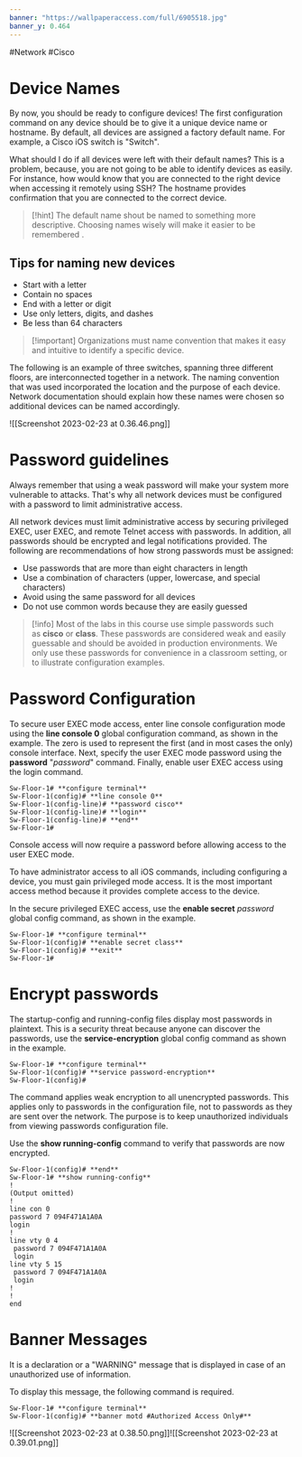 ```yaml
---
banner: "https://wallpaperaccess.com/full/6905518.jpg"
banner_y: 0.464
---
```

#Network #Cisco 

# Device Names

By now, you should be ready to configure devices! The first configuration command on any device should be to give it a unique device name or hostname. By default, all devices are assigned a factory default name. For example, a Cisco iOS switch is "Switch".

What should I do if all devices were left with their default names? This is a problem, because, you are not going to be able to identify devices as easily. For instance, how would know that you are connected to the right device when accessing it remotely using SSH? The hostname provides confirmation that you are connected to the correct device.

> [!hint] The default name shout be named to something more descriptive. Choosing names wisely will make it easier to be remembered .
> 

## Tips for naming new devices

* Start with a letter
* Contain no spaces
* End with a letter or digit
* Use only letters, digits, and dashes
* Be less than 64 characters

> [!important] Organizations must name convention that makes it easy and intuitive to identify a specific device. 

The following is an example of three switches, spanning three different floors, are interconnected together in a network. The naming convention that was used incorporated the location and the purpose of each device. Network documentation should explain how these names were chosen so additional devices can be named accordingly.

![[Screenshot 2023-02-23 at 0.36.46.png]]

# Password guidelines

Always remember that using a weak password will make your system more vulnerable to attacks. That's why all network devices must be configured with a password to limit administrative access.

All network devices must limit administrative access by securing privileged EXEC, user EXEC, and remote Telnet access with passwords. In addition, all passwords should be encrypted and legal notifications provided. The following are recommendations of how strong passwords must be assigned:

* Use passwords that are more than eight characters in length 
* Use a combination of characters (upper, lowercase, and special characters)
* Avoid using the same password for all devices
* Do not use common words because they are easily guessed

> [!info] Most of the labs in this course use simple passwords such as **cisco** or **class**. These passwords are considered weak and easily guessable and should be avoided in production environments. We only use these passwords for convenience in a classroom setting, or to illustrate configuration examples.
> 


# Password Configuration

To secure user EXEC mode access, enter line console configuration mode using the **line console 0** global configuration command, as shown in the example. The zero is used to represent the first (and in most cases the only) console interface. Next, specify the user EXEC mode password using the **password** "*password*" command. Finally, enable user EXEC access using the login command. 

``` shell
Sw-Floor-1# **configure terminal**
Sw-Floor-1(config)# **line console 0**
Sw-Floor-1(config-line)# **password cisco**
Sw-Floor-1(config-line)# **login**
Sw-Floor-1(config-line)# **end**
Sw-Floor-1#
```
Console access will now require a password before allowing access to the user EXEC mode.

To have administrator access to all iOS commands, including configuring a device, you must gain privileged mode access. It is the most important access method because it provides complete access to the device.

In the secure privileged EXEC access, use the **enable secret**  *password* global config command, as shown in the example.

``` shell
Sw-Floor-1# **configure terminal**
Sw-Floor-1(config)# **enable secret class**
Sw-Floor-1(config)# **exit**
Sw-Floor-1#
```
# Encrypt passwords

The startup-config and running-config files display most passwords in plaintext. This is a security threat because anyone can discover the passwords, use the **service-encryption** global config command as shown in the example.

``` shell
Sw-Floor-1# **configure terminal**
Sw-Floor-1(config)# **service password-encryption**
Sw-Floor-1(config)#
```
The command applies weak encryption to all unencrypted passwords. This applies only to passwords in the configuration file, not to passwords as they are sent over the network. The purpose is to keep unauthorized individuals from viewing passwords configuration file.

Use the **show running-config** command to verify that passwords are now encrypted. 

``` shell
Sw-Floor-1(config)# **end**
Sw-Floor-1# **show running-config**
!
(Output omitted)
!
line con 0
password 7 094F471A1A0A
login
!
line vty 0 4
 password 7 094F471A1A0A
 login
line vty 5 15
 password 7 094F471A1A0A
 login
!
!
end
```

# Banner Messages 

It is a declaration or a "WARNING" message that is displayed in case of an unauthorized use of information.

To display this message, the following command is required.

``` shell
Sw-Floor-1# **configure terminal** 
Sw-Floor-1(config)# **banner motd #Authorized Access Only#**
```













![[Screenshot 2023-02-23 at 0.38.50.png]]![[Screenshot 2023-02-23 at 0.39.01.png]]